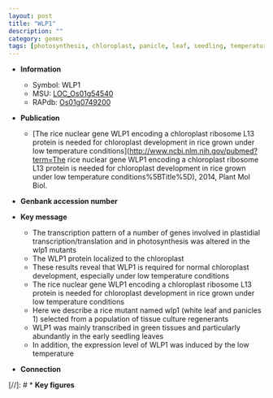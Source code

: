 ```yaml
---
layout: post
title: "WLP1"
description: ""
category: genes
tags: [photosynthesis, chloroplast, panicle, leaf, seedling, temperature]
---
```


* **Information**  
    + Symbol: WLP1  
    + MSU: [LOC_Os01g54540](http://rice.uga.edu/cgi-bin/ORF_infopage.cgi?orf=LOC_Os01g54540)  
    + RAPdb: [Os01g0749200](http://rapdb.dna.affrc.go.jp/viewer/gbrowse_details/irgsp1?name=Os01g0749200)  

* **Publication**  
    + [The rice nuclear gene WLP1 encoding a chloroplast ribosome L13 protein is needed for chloroplast development in rice grown under low temperature conditions](http://www.ncbi.nlm.nih.gov/pubmed?term=The rice nuclear gene WLP1 encoding a chloroplast ribosome L13 protein is needed for chloroplast development in rice grown under low temperature conditions%5BTitle%5D), 2014, Plant Mol Biol.

* **Genbank accession number**  

* **Key message**  
    + The transcription pattern of a number of genes involved in plastidial transcription/translation and in photosynthesis was altered in the wlp1 mutants
    + The WLP1 protein localized to the chloroplast
    + These results reveal that WLP1 is required for normal chloroplast development, especially under low temperature conditions
    + The rice nuclear gene WLP1 encoding a chloroplast ribosome L13 protein is needed for chloroplast development in rice grown under low temperature conditions
    + Here we describe a rice mutant named wlp1 (white leaf and panicles 1) selected from a population of tissue culture regenerants
    + WLP1 was mainly transcribed in green tissues and particularly abundantly in the early seedling leaves
    + In addition, the expression level of WLP1 was induced by the low temperature

* **Connection**  

[//]: # * **Key figures**  


